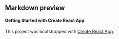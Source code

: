 ## Markdown preview

#### Getting Started with Create React App

This project was bootstrapped with [Create React App](https://github.com/facebook/create-react-app).
